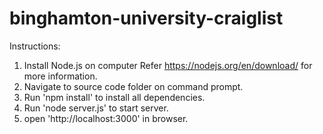 # binghamton-university-craiglist

Instructions:
1. Install Node.js on computer
    Refer https://nodejs.org/en/download/ for more information.
2. Navigate to source code folder on command prompt.
3. Run 'npm install' to install all dependencies.
4. Run 'node server.js' to start server.
5. open 'http://localhost:3000' in browser.
